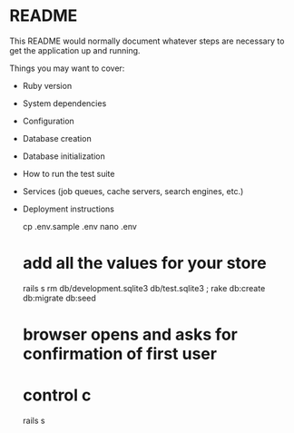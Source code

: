 # README

This README would normally document whatever steps are necessary to get the
application up and running.

Things you may want to cover:

* Ruby version

* System dependencies

* Configuration

* Database creation

* Database initialization

* How to run the test suite

* Services (job queues, cache servers, search engines, etc.)

* Deployment instructions


    cp .env.sample .env
    nano .env
    # add all the values for your store 

    rails s
    rm db/development.sqlite3 db/test.sqlite3 ; rake db:create db:migrate db:seed
    # browser opens and asks for confirmation of first user
    # control c
    rails s

